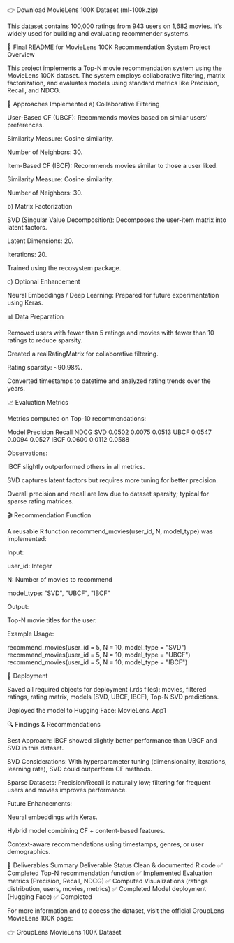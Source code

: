 👉 Download MovieLens 100K Dataset (ml-100k.zip)

This dataset contains 100,000 ratings from 943 users on 1,682 movies. It's widely used for building and evaluating recommender systems.

📄 Final README for MovieLens 100K Recommendation System
Project Overview

This project implements a Top-N movie recommendation system using the MovieLens 100K dataset. The system employs collaborative filtering, matrix factorization, and evaluates models using standard metrics like Precision, Recall, and NDCG.

🧠 Approaches Implemented
a) Collaborative Filtering

User-Based CF (UBCF): Recommends movies based on similar users' preferences.

Similarity Measure: Cosine similarity.

Number of Neighbors: 30.

Item-Based CF (IBCF): Recommends movies similar to those a user liked.

Similarity Measure: Cosine similarity.

Number of Neighbors: 30.

b) Matrix Factorization

SVD (Singular Value Decomposition): Decomposes the user-item matrix into latent factors.

Latent Dimensions: 20.

Iterations: 20.

Trained using the recosystem package.

c) Optional Enhancement

Neural Embeddings / Deep Learning: Prepared for future experimentation using Keras.

📊 Data Preparation

Removed users with fewer than 5 ratings and movies with fewer than 10 ratings to reduce sparsity.

Created a realRatingMatrix for collaborative filtering.

Rating sparsity: ~90.98%.

Converted timestamps to datetime and analyzed rating trends over the years.

📈 Evaluation Metrics

Metrics computed on Top-10 recommendations:

Model	Precision	Recall	NDCG
SVD	0.0502	0.0075	0.0513
UBCF	0.0547	0.0094	0.0527
IBCF	0.0600	0.0112	0.0588

Observations:

IBCF slightly outperformed others in all metrics.

SVD captures latent factors but requires more tuning for better precision.

Overall precision and recall are low due to dataset sparsity; typical for sparse rating matrices.

🎬 Recommendation Function

A reusable R function recommend_movies(user_id, N, model_type) was implemented:

Input:

user_id: Integer

N: Number of movies to recommend

model_type: "SVD", "UBCF", "IBCF"

Output:

Top-N movie titles for the user.

Example Usage:

recommend_movies(user_id = 5, N = 10, model_type = "SVD")
recommend_movies(user_id = 5, N = 10, model_type = "UBCF")
recommend_movies(user_id = 5, N = 10, model_type = "IBCF")

🚀 Deployment

Saved all required objects for deployment (.rds files): movies, filtered ratings, rating matrix, models (SVD, UBCF, IBCF), Top-N SVD predictions.

Deployed the model to Hugging Face: MovieLens_App1

🔍 Findings & Recommendations

Best Approach: IBCF showed slightly better performance than UBCF and SVD in this dataset.

SVD Considerations: With hyperparameter tuning (dimensionality, iterations, learning rate), SVD could outperform CF methods.

Sparse Datasets: Precision/Recall is naturally low; filtering for frequent users and movies improves performance.

Future Enhancements:

Neural embeddings with Keras.

Hybrid model combining CF + content-based features.

Context-aware recommendations using timestamps, genres, or user demographics.

📂 Deliverables Summary
Deliverable	Status
Clean & documented R code	✅ Completed
Top-N recommendation function	✅ Implemented
Evaluation metrics (Precision, Recall, NDCG)	✅ Computed
Visualizations (ratings distribution, users, movies, metrics)	✅ Completed
Model deployment (Hugging Face)	✅ Completed

For more information and to access the dataset, visit the official GroupLens MovieLens 100K page:

👉 GroupLens MovieLens 100K Dataset
